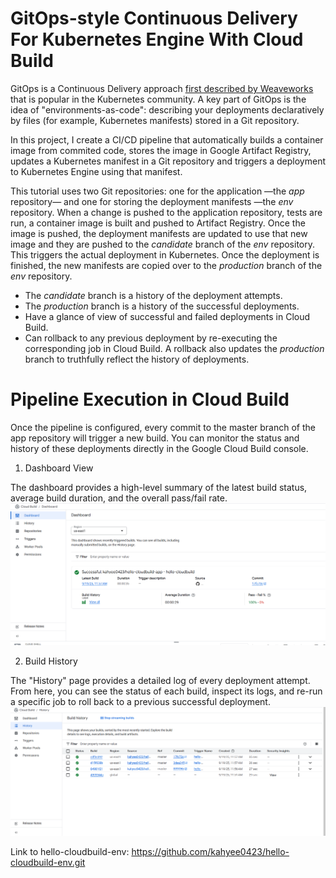 # GitOps-style Continuous Delivery For Kubernetes Engine With Cloud Build

GitOps is a Continuous Delivery approach [first described by Weaveworks](https://www.weave.works/blog/gitops-operations-by-pull-request) that is
popular in the Kubernetes community. A key part of GitOps is the idea of
"environments-as-code": describing your deployments declaratively by files (for
example, Kubernetes manifests) stored in a Git repository.

In this project, I create a CI/CD pipeline that automatically builds a
container image from commited code, stores the image in Google Artifact
Registry, updates a Kubernetes manifest in a Git repository and triggers a
deployment to Kubernetes Engine using that manifest.

This tutorial uses two Git repositories: one for the application —the _app_
repository— and one for storing the deployment manifests —the _env_ repository.
When a change is pushed to the application repository, tests are run, a
container image is built and pushed to Artifact Registry. Once the image is
pushed, the deployment manifests are updated to use that new image and they are
pushed to the _candidate_ branch of the _env_ repository. This triggers the actual
deployment in Kubernetes. Once the deployment is finished, the new manifests
are copied over to the _production_ branch of the _env_ repository.

* The _candidate_ branch is a history of the deployment attempts.
* The _production_ branch is a history of the successful deployments.
* Have a glance of view of successful and failed deployments in Cloud Build.
* Can rollback to any previous deployment by re-executing the corresponding
  job in Cloud Build. A rollback also updates the _production_ branch to
  truthfully reflect the history of deployments.

# Pipeline Execution in Cloud Build
Once the pipeline is configured, every commit to the master branch of the app repository will trigger a new build. You can monitor the status and history of these deployments directly in the Google Cloud Build console.

1. Dashboard View

The dashboard provides a high-level summary of the latest build status, average build duration, and the overall pass/fail rate.
![Dashboard View](cloud-build-2.png)

2. Build History

The "History" page provides a detailed log of every deployment attempt. From here, you can see the status of each build, inspect its logs, and re-run a specific job to roll back to a previous successful deployment.
![Build History](cloud-build-1.png)

Link to hello-cloudbuild-env: https://github.com/kahyee0423/hello-cloudbuild-env.git
